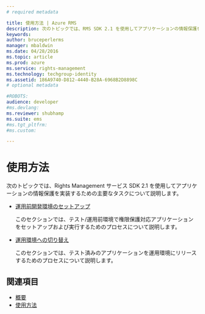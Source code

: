 ```yaml
---
# required metadata

title: 使用方法 | Azure RMS
description: 次のトピックでは、RMS SDK 2.1 を使用してアプリケーションの情報保護を実装するための主要なタスクについて説明します。
keywords:
author: bruceperlerms
manager: mbaldwin
ms.date: 04/28/2016
ms.topic: article
ms.prod: azure
ms.service: rights-management
ms.technology: techgroup-identity
ms.assetid: 186A9740-D812-4440-B28A-6968B2D8898C
# optional metadata

#ROBOTS:
audience: developer
#ms.devlang:
ms.reviewer: shubhamp
ms.suite: ems
#ms.tgt_pltfrm:
#ms.custom:

---
```


# 使用方法

次のトピックでは、Rights Management サービス SDK 2.1 を使用してアプリケーションの情報保護を実装するための主要なタスクについて説明します。

- [運用前開発環境のセットアップ](how-to-set-up-the-pre-production-development-environment.md)

  このセクションでは、テスト/運用前環境で権限保護対応アプリケーションをセットアップおよび実行するためのプロセスについて説明します。</p></td>
- [運用環境への切り替え](switching-to-the-production-environment.md)

  このセクションでは、テスト済みのアプリケーションを運用環境にリリースするためのプロセスについて説明します。
 

## 関連項目

* [概要](ad-rms-overview.md)
* [使用方法](how-to-use-msipc.md)
 

 


<!--HONumber=Apr16_HO4-->


